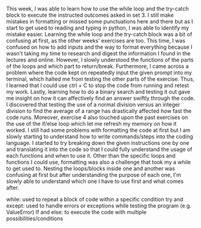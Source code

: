 This week, I was able to learn how to use the while loop and the try-catch block to execute the instructed outcomes asked in set 3. I still make mistakes in formatting or missed some punctuations here and there but as I start to get used to reading and typing in python, I was able to identify my mistake easier. Learning the while loop and the try-catch block was a bit of confusing at first, as the other weeks' exercises are too. This time, I was confused on how to add inputs and the way to format everything because I wasn't taking my time to research and digest the information I found in the lectures and online. However, I slowly understood the functions of the parts of the loops and which part to return/break. Furthermore, I came across a problem where the code kept on repeatedly input the given prompt into my terminal, which halted me from testing the other parts of the exercise. Thus, I learned that I could use ctrl + C to stop the code from running and retest my work. Lastly, learning how to do a binary search and testing it out gave me insight on how it can affectively find an answer swiftly through the code. I discovered that testing the use of a normal division versus an integer division to find the average of a range has drastically affected how fast the code runs. Moreover, exercise 4 also touched upon the past exercises on the use of the if/else loop which let me refresh my memory on how it worked. I still had some problems with formatting the code at first but I am slowly starting to understand how to write commands/steps into the coding language. I started to try breaking down the given instructions one by one and translating it into the code so that I could fully understand the usage of each functions and when to use it.
Other than the specific loops and functions I could use, formatting was also a challenge that took my a while to get used to. Nesting the loops/blocks inside one and another was confusing at first but after understanding the purpose of each one, I'm slowly able to understand which one I have to use first and what comes after.

while: used to repeat a block of code within a specific condition
try and except: used to handle errors or exceptions while testing the program (e.g. ValueError)
If and else: to execute the code with multiple possibilities/conditions
